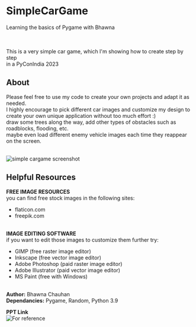 # SimpleCarGame
Learning the basics of Pygame with Bhawna


<br>
<br>
This is a very simple car game, which I'm showing how to create step by step
<br>
in a PyConIndia 2023
<br>
<h2>About</h2>
Please feel free to use my code to create your own projects and adapt it as needed.
<br>
I highly encourage to pick different car images and customize my design to
<br>
create your own unique application without too much effort :)
<br>
draw some trees along the way, add other types of obstacles such as roadblocks, flooding, etc.
<br>
maybe even load different enemy vehicle images each time they reappear on the screen.
<br>
<br>

![simple cargame screenshot](https://user-images.githubusercontent.com/32107652/162980293-9d86b030-dcad-4427-8048-fd5498951dcb.png)

<h2>Helpful Resources</h2>
<b>FREE IMAGE RESOURCES</b>
<br>
you can find free stock images in the following sites:
<br>

- flaticon.com
- freepik.com
<br>
<b>IMAGE EDITING SOFTWARE</b>
<br>
if you want to edit those images to customize them further try:
<br>

- GIMP (free raster image editor)
- Inkscape (free vector image editor)
- Adobe Photoshop (paid raster image editor)
- Adobe Illustrator (paid vector image editor)
- MS Paint (free with Windows)
<br>
<b>Author:</b> Bhawna Chauhan
<br>
<b>Dependancies:</b> Pygame, Random, Python 3.9
<br>

<b>PPT Link </b>
<br>
![For reference](https://www.canva.com/design/DAFunBHgFuM/hsTAPiJDWfmHj5arGHyBbg/view?utm_content=DAFunBHgFuM&utm_campaign=designshare&utm_medium=link&utm_source=publishsharelink)
<br>
<br>
